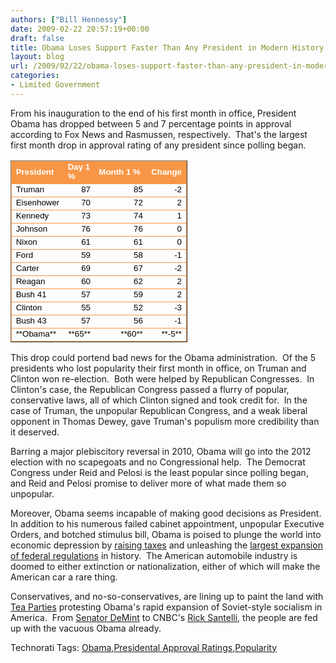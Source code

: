 ```yaml
---
authors: ["Bill Hennessy"]
date: 2009-02-22 20:57:19+00:00
draft: false
title: Obama Loses Support Faster Than Any President in Modern History
layout: blog
url: /2009/02/22/obama-loses-support-faster-than-any-president-in-modern-history/
categories:
- Limited Government
---
```


From his inauguration to the end of his first month in office, President Obama has dropped between 5 and 7 percentage points in approval according to Fox News and Rasmussen, respectively.  That's the largest first month drop in approval rating of any president since polling began.
 
<table cellpadding="2" cellspacing="0" style="table-layout:fixed;width:212pt;border-collapse:collapse;" border="1" width="282" > 
<tbody ></tbody>
<tbody >
<tr style="height:12.75pt;" >

<td style="border-right:medium none;border-top:#f79646 .5pt solid;font-weight:700;font-size:10pt;background:#f79646;border-left:#f79646 .5pt solid;color:white;border-bottom:medium none;font-family:arial;height:12.75pt;text-decoration:none;" height="17" >President
</td>

<td width="37" style="border-right:medium none;border-top:#f79646 .5pt solid;font-weight:700;font-size:10pt;background:#f79646;border-left:medium none;color:white;border-bottom:medium none;font-family:arial;text-decoration:none;" >Day 1 %
</td>

<td width="96" style="border-right:medium none;border-top:#f79646 .5pt solid;font-weight:700;font-size:10pt;background:#f79646;border-left:medium none;color:white;border-bottom:medium none;font-family:arial;text-decoration:none;" >Month 1 %
</td>

<td style="border-right:#f79646 .5pt solid;border-top:#f79646 .5pt solid;font-weight:700;font-size:10pt;background:#f79646;border-left:medium none;color:white;border-bottom:medium none;font-family:arial;text-decoration:none;" >Change
</td>
</tr>
<tr style="height:12.75pt;" >

<td style="border-right:medium none;border-top:#f79646 .5pt solid;font-weight:400;font-size:10pt;border-left:#f79646 .5pt solid;color:black;border-bottom:medium none;font-family:arial;height:12.75pt;text-decoration:none;" height="17" >Truman
</td>

<td width="37" style="border-right:medium none;border-top:#f79646 .5pt solid;font-weight:400;font-size:10pt;border-left:medium none;color:black;border-bottom:medium none;font-family:arial;text-decoration:none;" align="right" >87
</td>

<td width="96" style="border-right:medium none;border-top:#f79646 .5pt solid;font-weight:400;font-size:10pt;border-left:medium none;color:black;border-bottom:medium none;font-family:arial;text-decoration:none;" align="right" >85
</td>

<td style="border-right:#f79646 .5pt solid;border-top:#f79646 .5pt solid;font-weight:400;font-size:10pt;border-left:medium none;color:black;border-bottom:medium none;font-family:arial;text-decoration:none;" align="right" >-2
</td>
</tr>
<tr style="height:12.75pt;" >

<td style="border-right:medium none;border-top:#f79646 .5pt solid;font-weight:400;font-size:10pt;border-left:#f79646 .5pt solid;color:black;border-bottom:medium none;font-family:arial;height:12.75pt;text-decoration:none;" height="17" >Eisenhower
</td>

<td width="37" style="border-right:medium none;border-top:#f79646 .5pt solid;font-weight:400;font-size:10pt;border-left:medium none;color:black;border-bottom:medium none;font-family:arial;text-decoration:none;" align="right" >70
</td>

<td width="96" style="border-right:medium none;border-top:#f79646 .5pt solid;font-weight:400;font-size:10pt;border-left:medium none;color:black;border-bottom:medium none;font-family:arial;text-decoration:none;" align="right" >72
</td>

<td style="border-right:#f79646 .5pt solid;border-top:#f79646 .5pt solid;font-weight:400;font-size:10pt;border-left:medium none;color:black;border-bottom:medium none;font-family:arial;text-decoration:none;" align="right" >2
</td>
</tr>
<tr style="height:12.75pt;" >

<td style="border-right:medium none;border-top:#f79646 .5pt solid;font-weight:400;font-size:10pt;border-left:#f79646 .5pt solid;color:black;border-bottom:medium none;font-family:arial;height:12.75pt;text-decoration:none;" height="17" >Kennedy
</td>

<td width="37" style="border-right:medium none;border-top:#f79646 .5pt solid;font-weight:400;font-size:10pt;border-left:medium none;color:black;border-bottom:medium none;font-family:arial;text-decoration:none;" align="right" >73
</td>

<td width="96" style="border-right:medium none;border-top:#f79646 .5pt solid;font-weight:400;font-size:10pt;border-left:medium none;color:black;border-bottom:medium none;font-family:arial;text-decoration:none;" align="right" >74
</td>

<td style="border-right:#f79646 .5pt solid;border-top:#f79646 .5pt solid;font-weight:400;font-size:10pt;border-left:medium none;color:black;border-bottom:medium none;font-family:arial;text-decoration:none;" align="right" >1
</td>
</tr>
<tr style="height:12.75pt;" >

<td style="border-right:medium none;border-top:#f79646 .5pt solid;font-weight:400;font-size:10pt;border-left:#f79646 .5pt solid;color:black;border-bottom:medium none;font-family:arial;height:12.75pt;text-decoration:none;" height="17" >Johnson
</td>

<td width="37" style="border-right:medium none;border-top:#f79646 .5pt solid;font-weight:400;font-size:10pt;border-left:medium none;color:black;border-bottom:medium none;font-family:arial;text-decoration:none;" align="right" >76
</td>

<td width="96" style="border-right:medium none;border-top:#f79646 .5pt solid;font-weight:400;font-size:10pt;border-left:medium none;color:black;border-bottom:medium none;font-family:arial;text-decoration:none;" align="right" >76
</td>

<td style="border-right:#f79646 .5pt solid;border-top:#f79646 .5pt solid;font-weight:400;font-size:10pt;border-left:medium none;color:black;border-bottom:medium none;font-family:arial;text-decoration:none;" align="right" >0
</td>
</tr>
<tr style="height:12.75pt;" >

<td style="border-right:medium none;border-top:#f79646 .5pt solid;font-weight:400;font-size:10pt;border-left:#f79646 .5pt solid;color:black;border-bottom:medium none;font-family:arial;height:12.75pt;text-decoration:none;" height="17" >Nixon
</td>

<td width="37" style="border-right:medium none;border-top:#f79646 .5pt solid;font-weight:400;font-size:10pt;border-left:medium none;color:black;border-bottom:medium none;font-family:arial;text-decoration:none;" align="right" >61
</td>

<td width="96" style="border-right:medium none;border-top:#f79646 .5pt solid;font-weight:400;font-size:10pt;border-left:medium none;color:black;border-bottom:medium none;font-family:arial;text-decoration:none;" align="right" >61
</td>

<td style="border-right:#f79646 .5pt solid;border-top:#f79646 .5pt solid;font-weight:400;font-size:10pt;border-left:medium none;color:black;border-bottom:medium none;font-family:arial;text-decoration:none;" align="right" >0
</td>
</tr>
<tr style="height:12.75pt;" >

<td style="border-right:medium none;border-top:#f79646 .5pt solid;font-weight:400;font-size:10pt;border-left:#f79646 .5pt solid;color:black;border-bottom:medium none;font-family:arial;height:12.75pt;text-decoration:none;" height="17" >Ford
</td>

<td width="37" style="border-right:medium none;border-top:#f79646 .5pt solid;font-weight:400;font-size:10pt;border-left:medium none;color:black;border-bottom:medium none;font-family:arial;text-decoration:none;" align="right" >59
</td>

<td width="96" style="border-right:medium none;border-top:#f79646 .5pt solid;font-weight:400;font-size:10pt;border-left:medium none;color:black;border-bottom:medium none;font-family:arial;text-decoration:none;" align="right" >58
</td>

<td style="border-right:#f79646 .5pt solid;border-top:#f79646 .5pt solid;font-weight:400;font-size:10pt;border-left:medium none;color:black;border-bottom:medium none;font-family:arial;text-decoration:none;" align="right" >-1
</td>
</tr>
<tr style="height:12.75pt;" >

<td style="border-right:medium none;border-top:#f79646 .5pt solid;font-weight:400;font-size:10pt;border-left:#f79646 .5pt solid;color:black;border-bottom:medium none;font-family:arial;height:12.75pt;text-decoration:none;" height="17" >Carter
</td>

<td width="37" style="border-right:medium none;border-top:#f79646 .5pt solid;font-weight:400;font-size:10pt;border-left:medium none;color:black;border-bottom:medium none;font-family:arial;text-decoration:none;" align="right" >69
</td>

<td width="96" style="border-right:medium none;border-top:#f79646 .5pt solid;font-weight:400;font-size:10pt;border-left:medium none;color:black;border-bottom:medium none;font-family:arial;text-decoration:none;" align="right" >67
</td>

<td style="border-right:#f79646 .5pt solid;border-top:#f79646 .5pt solid;font-weight:400;font-size:10pt;border-left:medium none;color:black;border-bottom:medium none;font-family:arial;text-decoration:none;" align="right" >-2
</td>
</tr>
<tr style="height:12.75pt;" >

<td style="border-right:medium none;border-top:#f79646 .5pt solid;font-weight:400;font-size:10pt;border-left:#f79646 .5pt solid;color:black;border-bottom:medium none;font-family:arial;height:12.75pt;text-decoration:none;" height="17" >Reagan
</td>

<td width="37" style="border-right:medium none;border-top:#f79646 .5pt solid;font-weight:400;font-size:10pt;border-left:medium none;color:black;border-bottom:medium none;font-family:arial;text-decoration:none;" align="right" >60
</td>

<td width="96" style="border-right:medium none;border-top:#f79646 .5pt solid;font-weight:400;font-size:10pt;border-left:medium none;color:black;border-bottom:medium none;font-family:arial;text-decoration:none;" align="right" >62
</td>

<td style="border-right:#f79646 .5pt solid;border-top:#f79646 .5pt solid;font-weight:400;font-size:10pt;border-left:medium none;color:black;border-bottom:medium none;font-family:arial;text-decoration:none;" align="right" >2
</td>
</tr>
<tr style="height:12.75pt;" >

<td style="border-right:medium none;border-top:#f79646 .5pt solid;font-weight:400;font-size:10pt;border-left:#f79646 .5pt solid;color:black;border-bottom:medium none;font-family:arial;height:12.75pt;text-decoration:none;" height="17" >Bush 41
</td>

<td width="37" style="border-right:medium none;border-top:#f79646 .5pt solid;font-weight:400;font-size:10pt;border-left:medium none;color:black;border-bottom:medium none;font-family:arial;text-decoration:none;" align="right" >57
</td>

<td width="96" style="border-right:medium none;border-top:#f79646 .5pt solid;font-weight:400;font-size:10pt;border-left:medium none;color:black;border-bottom:medium none;font-family:arial;text-decoration:none;" align="right" >59
</td>

<td style="border-right:#f79646 .5pt solid;border-top:#f79646 .5pt solid;font-weight:400;font-size:10pt;border-left:medium none;color:black;border-bottom:medium none;font-family:arial;text-decoration:none;" align="right" >2
</td>
</tr>
<tr style="height:12.75pt;" >

<td style="border-right:medium none;border-top:#f79646 .5pt solid;font-weight:400;font-size:10pt;border-left:#f79646 .5pt solid;color:black;border-bottom:medium none;font-family:arial;height:12.75pt;text-decoration:none;" height="17" >Clinton
</td>

<td width="37" style="border-right:medium none;border-top:#f79646 .5pt solid;font-weight:400;font-size:10pt;border-left:medium none;color:black;border-bottom:medium none;font-family:arial;text-decoration:none;" align="right" >55
</td>

<td width="96" style="border-right:medium none;border-top:#f79646 .5pt solid;font-weight:400;font-size:10pt;border-left:medium none;color:black;border-bottom:medium none;font-family:arial;text-decoration:none;" align="right" >52
</td>

<td style="border-right:#f79646 .5pt solid;border-top:#f79646 .5pt solid;font-weight:400;font-size:10pt;border-left:medium none;color:black;border-bottom:medium none;font-family:arial;text-decoration:none;" align="right" >-3
</td>
</tr>
<tr style="height:12.75pt;" >

<td style="border-right:medium none;border-top:#f79646 .5pt solid;font-weight:400;font-size:10pt;border-left:#f79646 .5pt solid;color:black;border-bottom:medium none;font-family:arial;height:12.75pt;text-decoration:none;" height="17" >Bush 43
</td>

<td width="37" style="border-right:medium none;border-top:#f79646 .5pt solid;font-weight:400;font-size:10pt;border-left:medium none;color:black;border-bottom:medium none;font-family:arial;text-decoration:none;" align="right" >57
</td>

<td width="96" style="border-right:medium none;border-top:#f79646 .5pt solid;font-weight:400;font-size:10pt;border-left:medium none;color:black;border-bottom:medium none;font-family:arial;text-decoration:none;" align="right" >56
</td>

<td style="border-right:#f79646 .5pt solid;border-top:#f79646 .5pt solid;font-weight:400;font-size:10pt;border-left:medium none;color:black;border-bottom:medium none;font-family:arial;text-decoration:none;" align="right" >-1
</td>
</tr>
<tr style="height:12.75pt;" >

<td style="border-right:medium none;border-top:#f79646 .5pt solid;font-weight:400;font-size:10pt;border-left:#f79646 .5pt solid;color:black;border-bottom:#f79646 .5pt solid;font-family:arial;height:12.75pt;text-decoration:none;" height="17" >**Obama**
</td>

<td width="37" style="border-right:medium none;border-top:#f79646 .5pt solid;font-weight:400;font-size:10pt;border-left:medium none;color:black;border-bottom:#f79646 .5pt solid;font-family:arial;text-decoration:none;" align="right" >**65**
</td>

<td width="96" style="border-right:medium none;border-top:#f79646 .5pt solid;font-weight:400;font-size:10pt;border-left:medium none;color:black;border-bottom:#f79646 .5pt solid;font-family:arial;text-decoration:none;" align="right" >**60**
</td>

<td style="border-right:#f79646 .5pt solid;border-top:#f79646 .5pt solid;font-weight:400;font-size:10pt;border-left:medium none;color:black;border-bottom:#f79646 .5pt solid;font-family:arial;text-decoration:none;" align="right" >**-5**
</td>
</tr>
</tbody></table>
This drop could portend bad news for the Obama administration.  Of the 5 presidents who lost popularity their first month in office, on Truman and Clinton won re-election.  Both were helped by Republican Congresses.  In Clinton's case, the Republican Congress passed a flurry of popular, conservative laws, all of which Clinton signed and took credit for.  In the case of Truman, the unpopular Republican Congress, and a weak liberal opponent in Thomas Dewey, gave Truman's populism more credibility than it deserved.

Barring a major plebiscitory reversal in 2010, Obama will go into the 2012 election with no scapegoats and no Congressional help.  The Democrat Congress under Reid and Pelosi is the least popular since polling began, and Reid and Pelosi promise to deliver more of what made them so unpopular.

Moreover, Obama seems incapable of making good decisions as President.  In addition to his numerous failed cabinet appointment, unpopular Executive Orders, and botched stimulus bill, Obama is poised to plunge the world into economic depression by [raising taxes](https://gatewaypundit.blogspot.com/2009/02/can-you-spell-d-e-p-r-e-s-s-i-o-n-obama.html) and unleashing the [largest expansion of federal regulations](https://wattsupwiththat.com/2009/02/22/the-madness-is-about-to-begin/) in history.  The American automobile industry is doomed to either extinction or nationalization, either of which will make the American car a rare thing. 

Conservatives, and no-so-conservatives, are lining up to paint the land with [Tea Parties](https://michellemalkin.com/2009/02/21/tea-party-usa-the-movement-grows/) protesting Obama's rapid expansion of Soviet-style socialism in America.  From [Senator DeMint](https://gatewaypundit.blogspot.com/2009/02/sen-demint-calls-for-street.html) to CNBC's [Rick Santelli](https://www.chicagotribune.com/business/columnists/chi-sun-phil-rosenthal-22feb22,0,7002362.column), the people are fed up with the vacuous Obama already. 


Technorati Tags: [Obama](https://technorati.com/tags/Obama),[Presidental Approval Ratings](https://technorati.com/tags/Presidental%20Approval%20Ratings),[Popularity](https://technorati.com/tags/Popularity)
